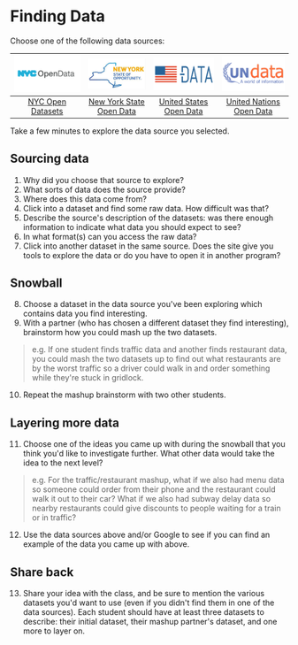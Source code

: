 # Finding Data

Choose one of the following data sources:

|![NYC Open Data](./images/nyc-open-data.png)|![NY State Open Data](./images/nys-open-data.jpg)|![United States Open Data](./images/us-open-data.png)|![United Nations Open Data](./images/un-open-data.png)|
| :---: | :---: | :---: | :---: |
|[NYC Open Datasets](https://opendata.cityofnewyork.us/)|[New York State Open Data](https://data.ny.gov/)|[United States Open Data](https://www.data.gov)|[United Nations Open Data](http://data.un.org/)|

Take a few minutes to explore the data source you selected.

## Sourcing data

1. Why did you choose that source to explore?
2. What sorts of data does the source provide?
3. Where does this data come from?
4. Click into a dataset and find some raw data. How difficult was that?
5. Describe the source's description of the datasets: was there enough information to indicate what data you should expect to see?
6. In what format(s) can you access the raw data?
7. Click into another dataset in the same source. Does the site give you tools to explore the data or do you have to open it in another program?

## Snowball

8. Choose a dataset in the data source you've been exploring which contains data you find interesting.
9. With a partner (who has chosen a different dataset they find interesting), brainstorm how you could mash up the two datasets.
> e.g. If one student finds traffic data and another finds restaurant data, you could mash the two datasets up to find out what restaurants are by the worst traffic so a driver could walk in and order something while they're stuck in gridlock.
10. Repeat the mashup brainstorm with two other students.

## Layering more data

11. Choose one of the ideas you came up with during the snowball that you think you'd like to investigate further. What other data would take the idea to the next level?
> e.g. For the traffic/restaurant mashup, what if we also had menu data so someone could order from their phone and the restaurant could walk it out to their car? What if we also had subway delay data so nearby restaurants could give discounts to people waiting for a train or in traffic?
12. Use the data sources above and/or Google to see if you can find an example of the data you came up with above.

## Share back

13. Share your idea with the class, and be sure to mention the various datasets you'd want to use (even if you didn't find them in one of the data sources). Each student should have at least three datasets to describe: their initial dataset, their mashup partner's dataset, and one more to layer on.
